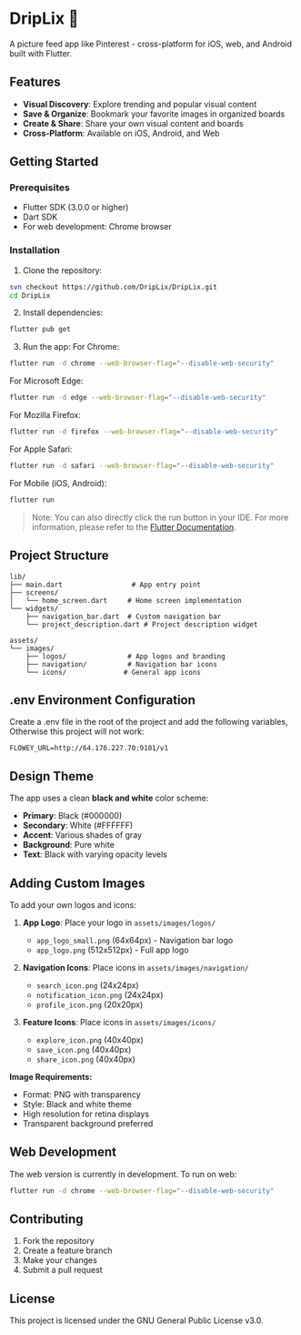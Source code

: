 # DripLix 📌

A picture feed app like Pinterest - cross-platform for iOS, web, and Android built with Flutter.

## Features

- **Visual Discovery**: Explore trending and popular visual content
- **Save & Organize**: Bookmark your favorite images in organized boards
- **Create & Share**: Share your own visual content and boards
- **Cross-Platform**: Available on iOS, Android, and Web

## Getting Started

### Prerequisites

- Flutter SDK (3.0.0 or higher)
- Dart SDK
- For web development: Chrome browser

### Installation

1. Clone the repository:
```bash
svn checkout https://github.com/DripLix/DripLix.git
cd DripLix
```

2. Install dependencies:
```bash
flutter pub get
```

3. Run the app:
For Chrome:
```bash
flutter run -d chrome --web-browser-flag="--disable-web-security"
```
For Microsoft Edge:
```bash
flutter run -d edge --web-browser-flag="--disable-web-security"
```
For Mozilla Firefox:
```bash
flutter run -d firefox --web-browser-flag="--disable-web-security"
```
For Apple Safari:
```bash
flutter run -d safari --web-browser-flag="--disable-web-security"
```
For Mobile (iOS, Android):
```bash
flutter run
```
> Note: You can also directly click the run button in your IDE. For more information, please refer to the [Flutter Documentation](https://docs.flutter.dev/get-started/install/macos).

## Project Structure

```
lib/
├── main.dart                 # App entry point
├── screens/
│   └── home_screen.dart     # Home screen implementation
└── widgets/
    ├── navigation_bar.dart  # Custom navigation bar
    └── project_description.dart # Project description widget

assets/
└── images/
    ├── logos/               # App logos and branding
    ├── navigation/          # Navigation bar icons
    └── icons/              # General app icons
```

## .env Environment Configuration
Create a .env file in the root of the project and add the following variables, Otherwise this project will not work:
```env
FLOWEY_URL=http://64.176.227.70:9101/v1
```

## Design Theme

The app uses a clean **black and white** color scheme:
- **Primary**: Black (#000000)
- **Secondary**: White (#FFFFFF) 
- **Accent**: Various shades of gray
- **Background**: Pure white
- **Text**: Black with varying opacity levels

## Adding Custom Images

To add your own logos and icons:

1. **App Logo**: Place your logo in `assets/images/logos/`
   - `app_logo_small.png` (64x64px) - Navigation bar logo
   - `app_logo.png` (512x512px) - Full app logo

2. **Navigation Icons**: Place icons in `assets/images/navigation/`
   - `search_icon.png` (24x24px)
   - `notification_icon.png` (24x24px)
   - `profile_icon.png` (20x20px)

3. **Feature Icons**: Place icons in `assets/images/icons/`
   - `explore_icon.png` (40x40px)
   - `save_icon.png` (40x40px)
   - `share_icon.png` (40x40px)

**Image Requirements:**
- Format: PNG with transparency
- Style: Black and white theme
- High resolution for retina displays
- Transparent background preferred

## Web Development

The web version is currently in development. To run on web:

```bash
flutter run -d chrome --web-browser-flag="--disable-web-security"
```

## Contributing

1. Fork the repository
2. Create a feature branch
3. Make your changes
4. Submit a pull request

## License

This project is licensed under the GNU General Public License v3.0.